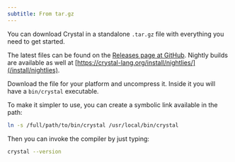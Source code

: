 ```yaml
---
subtitle: From tar.gz
---
```


You can download Crystal in a standalone `.tar.gz` file with everything you need to get started.

The latest files can be found on the [Releases page at GitHub](https://github.com/crystal-lang/crystal/releases). Nightly builds are available as well at [https://crystal-lang.org/install/nightlies/](/install/nightlies).

Download the file for your platform and uncompress it. Inside it you will have a `bin/crystal` executable.

To make it simpler to use, you can create a symbolic link available in the path:

```bash
ln -s /full/path/to/bin/crystal /usr/local/bin/crystal
```

Then you can invoke the compiler by just typing:

```bash
crystal --version
```
